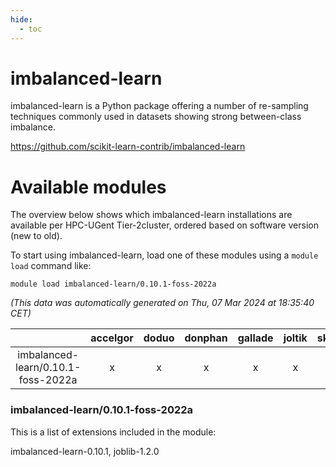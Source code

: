 ```yaml
---
hide:
  - toc
---
```


imbalanced-learn
================


imbalanced-learn is a Python package offering a number of re-sampling techniques commonly used in datasets showing strong between-class imbalance.

https://github.com/scikit-learn-contrib/imbalanced-learn
# Available modules


The overview below shows which imbalanced-learn installations are available per HPC-UGent Tier-2cluster, ordered based on software version (new to old).

To start using imbalanced-learn, load one of these modules using a `module load` command like:

```shell
module load imbalanced-learn/0.10.1-foss-2022a
```

*(This data was automatically generated on Thu, 07 Mar 2024 at 18:35:40 CET)*  

| |accelgor|doduo|donphan|gallade|joltik|skitty|
| :---: | :---: | :---: | :---: | :---: | :---: | :---: |
|imbalanced-learn/0.10.1-foss-2022a|x|x|x|x|x|x|


### imbalanced-learn/0.10.1-foss-2022a

This is a list of extensions included in the module:

imbalanced-learn-0.10.1, joblib-1.2.0